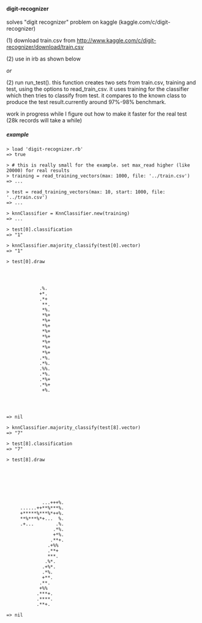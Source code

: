 #### digit-recognizer
solves "digit recognizer" problem on kaggle (kaggle.com/c/digit-recognizer)

(1) download train.csv from http://www.kaggle.com/c/digit-recognizer/download/train.csv

(2) use in irb as shown below 

*or* 

(2) run run_test(). this function creates two sets from train.csv, training and test, using the options to read_train_csv. it uses training for the classifier which then tries to classify from test. it compares to the known class to produce the test result.currently around 97%-98% benchmark. 

work in progress while I figure out how to make it faster for the real test (28k records will take a while)

##### example
    > load 'digit-recognizer.rb'
    => true

    > # this is really small for the example. set max_read higher (like 20000) for real results
    > training = read_training_vectors(max: 1000, file: '../train.csv')
    => ...

    > test = read_training_vectors(max: 10, start: 1000, file: '../train.csv')
    => ...

    > knnClassifier = KnnClassifier.new(training)
    => ...

    > test[0].classification
    => "1" 

    > knnClassifier.majority_classify(test[0].vector)
    => "1" 

    > test[0].draw
                                
                                
                                
                                
                .%.             
                +*.             
                .*+             
                 **.            
                 *%.            
                 *%+            
                 *%+            
                 *%+            
                 *%+            
                 *%+            
                 *%+            
                 *%+            
                 *%+            
                .*%.            
                .*%.            
                .%%.            
                .*%.            
                .*%+            
                .*%+            
                 +%.            
                                
                                
                                
                                
    => nil 

    > knnClassifier.majority_classify(test[8].vector)
    => "7" 

    > test[8].classification
    => "7" 
    
    > test[8].draw
                                
                                
                                
                                
                                
                                
                                
                 ...+++%.       
         ......++**%***%.       
         +*****%***%*++%.       
         **%***%*+...  %.       
         .+...        .%.       
                     .*%.       
                     +*%.       
                    .**+.       
                   .+%%         
                   .**+         
                   ***.         
                  .%*.          
                 .+%*.          
                 .*%.           
                 +**.           
                .**.            
                +%%             
               .***+.           
               .****.           
               .**+.            
                                
    => nil 

